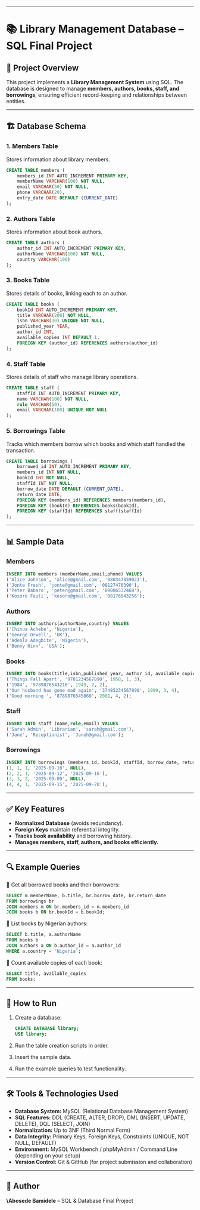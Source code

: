 

---

# 📚 Library Management Database – SQL Final Project

## 📖 Project Overview

This project implements a **Library Management System** using SQL.
The database is designed to manage **members, authors, books, staff, and borrowings**, ensuring efficient record-keeping and relationships between entities.

---

## 🏗 Database Schema

### **1. Members Table**

Stores information about library members.

```sql
CREATE TABLE members (
    members_id INT AUTO_INCREMENT PRIMARY KEY,
    memberName VARCHAR(100) NOT NULL,
    email VARCHAR(50) NOT NULL,
    phone VARCHAR(20),
    entry_date DATE DEFAULT (CURRENT_DATE)
);
```

### **2. Authors Table**

Stores information about book authors.

```sql
CREATE TABLE authors (
    author_id INT AUTO_INCREMENT PRIMARY KEY,
    authorName VARCHAR(100) NOT NULL,
    country VARCHAR(100)
);
```

### **3. Books Table**

Stores details of books, linking each to an author.

```sql
CREATE TABLE books (
    bookId INT AUTO_INCREMENT PRIMARY KEY,
    title VARCHAR(200) NOT NULL,
    isbn VARCHAR(30) UNIQUE NOT NULL,
    published_year YEAR,
    author_id INT,
    available_copies INT DEFAULT 1,
    FOREIGN KEY (author_id) REFERENCES authors(author_id)
);
```

### **4. Staff Table**

Stores details of staff who manage library operations.

```sql
CREATE TABLE staff (
    staffId INT AUTO_INCREMENT PRIMARY KEY,
    name VARCHAR(100) NOT NULL,
    role VARCHAR(50),
    email VARCHAR(100) UNIQUE NOT NULL
);
```

### **5. Borrowings Table**

Tracks which members borrow which books and which staff handled the transaction.

```sql
CREATE TABLE borrowings (
    borrowed_id INT AUTO_INCREMENT PRIMARY KEY,
    members_id INT NOT NULL,
    bookId INT NOT NULL,
    staffId INT NOT NULL,
    borrow_date DATE DEFAULT (CURRENT_DATE),
    return_date DATE,
    FOREIGN KEY (members_id) REFERENCES members(members_id),
    FOREIGN KEY (bookId) REFERENCES books(bookId),
    FOREIGN KEY (staffId) REFERENCES staff(staffId)
);
```

---

## 📊 Sample Data

### Members

```sql
INSERT INTO members (memberName,email,phone) VALUES
('Alice Johnson', 'alice@gmail.com', '080347859023'),
('Jonte Fresh', 'jonte@gmail.com', '08127476390'),
('Peter Babaro', 'peter@gmail.com', '09086532468'),
('Kosoro Fauti', 'kosoro@gmail.com', '08176543256');
```

### Authors

```sql
INSERT INTO authors(authorName,country) VALUES
('Chinua Achebe', 'Nigeria'),
('George Orwell', 'UK'),
('Adeola Adegbite', 'Nigeria'),
('Benny Hinn', 'USA');
```

### Books

```sql
INSERT INTO books(title,isbn,published_year, author_id, available_copies) VALUES
('Things Fall Apart', '9781234567890', 1958, 1, 3),
('1984', '9789876543210', 1949, 2, 2),
('Our husband has gone mad again', '37485234567890', 1999, 3, 4),
('Good morning ', '8789876545869', 2001, 4, 2);
```

### Staff

```sql
INSERT INTO staff (name,role,email) VALUES
('Sarah Admin', 'Librarian', 'sarah@gmail.com'),
('Jane', 'Receptionist', 'Janeh@gmail.com');
```

### Borrowings

```sql
INSERT INTO borrowings (members_id, bookId, staffId, borrow_date, return_date) VALUES
(1, 1, 1, '2025-09-10', NULL),
(2, 2, 1, '2025-09-12', '2025-09-16'),
(3, 3, 2, '2025-09-09', NULL),
(4, 4, 1, '2025-09-15', '2025-09-20');
```

---

## ✅ Key Features

* **Normalized Database** (avoids redundancy).
* **Foreign Keys** maintain referential integrity.
* **Tracks book availability** and borrowing history.
* **Manages members, staff, authors, and books efficiently.**

---

## 🔍 Example Queries

📌 Get all borrowed books and their borrowers:

```sql
SELECT m.memberName, b.title, br.borrow_date, br.return_date
FROM borrowings br
JOIN members m ON br.members_id = m.members_id
JOIN books b ON br.bookId = b.bookId;
```

📌 List books by Nigerian authors:

```sql
SELECT b.title, a.authorName
FROM books b
JOIN authors a ON b.author_id = a.author_id
WHERE a.country = 'Nigeria';
```

📌 Count available copies of each book:

```sql
SELECT title, available_copies
FROM books;
```

---

## 🚀 How to Run

1. Create a database:

   ```sql
   CREATE DATABASE library;
   USE library;
   ```
2. Run the table creation scripts in order.
3. Insert the sample data.
4. Run the example queries to test functionality.

---
## 🛠 Tools & Technologies Used

- **Database System:** MySQL (Relational Database Management System)
- **SQL Features:** DDL (CREATE, ALTER, DROP), DML (INSERT, UPDATE, DELETE), DQL (SELECT, JOIN)
- **Normalization:** Up to 3NF (Third Normal Form)
- **Data Integrity:** Primary Keys, Foreign Keys, Constraints (UNIQUE, NOT NULL, DEFAULT)
- **Environment:** MySQL Workbench / phpMyAdmin / Command Line (depending on your setup)
- **Version Control:** Git & GitHub (for project submission and collaboration)

---

## 📌 Author

**\Abosede Bamidele** – SQL & Database Final Project


